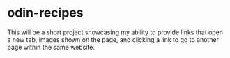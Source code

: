 # odin-recipes
This will be a short project showcasing my ability to provide links that open a new tab, images shown on the page, and clicking a link to go 
to another page within the same website.